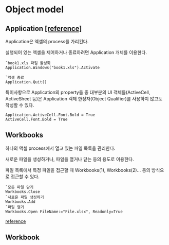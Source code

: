 # Object model

## Application [[reference]](https://docs.microsoft.com/ko-kr/office/vba/api/excel.application(object) "microsoft docs")

Application은 엑셀의 process를 가리킨다.

실행되어 있는 엑셀을 제어하거나 종료하려면 Application 개체를 이용한다.


    `book1.xls 파일 활성화
    Application.Windows("book1.xls").Activate
    
    `액셀 종료
    Application.Quit()


특이사항으로 Application의 property들 중 대부분의 UI 객체들(ActiveCell, ActiveSheet 등)은 Application 객체 한정자(Object Qualifier)를 사용하지 않고도 작성할 수 있다.


    Application.ActiveCell.Font.Bold = True
    ActiveCell.Font.Bold = True

## Workbooks

하나의 액셀 process에서 열고 있는 파일 목록을 관리한다.

새로운 파일을 생성하거나, 파일을 열거나 닫는 등의 용도로 이용한다.

파일 목록에서 특정 파일을 접근할 때 Workbooks(1), Workbooks(2)... 등의 방식으로 접근할 수 있다.

    `모든 파일 닫기
    Workbooks.Close
    `새로운 파일 생성하기
    Workbooks.Add
    `파일 열기
    Workbooks.Open FileName:="File.xlsx", Readonly=True

[reference](https://docs.microsoft.com/ko-kr/office/vba/api/excel.workbooks "microsoft docs")

## Workbook



